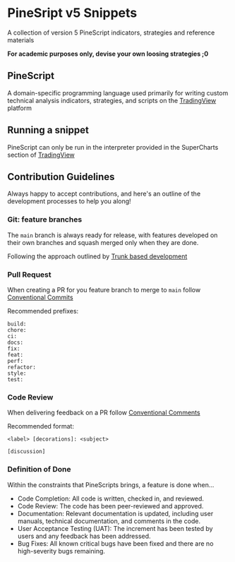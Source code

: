 # PineSript v5 Snippets
A collection of version 5 PineScript indicators, strategies and reference materials

**For academic purposes only, devise your own loosing strategies ;0**

## PineScript
A domain-specific programming language used primarily for writing custom technical analysis indicators, strategies, and scripts on the [TradingView](https://www.tradingview.com/) platform

## Running a snippet
PineScript can only be run in the interpreter provided in the SuperCharts section of [TradingView](https://www.tradingview.com/)


## Contribution Guidelines
Always happy to accept contributions, and here's an outline of the development processes to help you along!

### Git: feature branches
The `main` branch is always ready for release, with features developed on their own branches and squash merged only when they are done.

Following the approach outlined by [Trunk based development](https://trunkbaseddevelopment.com/)


### Pull Request
When creating a PR for you feature branch to merge to `main` follow [Conventional Commits](https://www.conventionalcommits.org/en/v1.0.0/)

Recommended prefixes:
```text 
build:
chore:
ci:
docs:
fix:
feat:
perf:
refactor:
style:
test:
```


### Code Review
When delivering feedback on a PR follow [Conventional Comments](https://conventionalcomments.org/)

Recommended format:
```text 
<label> [decorations]: <subject>

[discussion]
```

### Definition of Done
Within the constraints that PineScripts brings, a feature is done when...

- Code Completion: All code is written, checked in, and reviewed.
- Code Review: The code has been peer-reviewed and approved.
- Documentation: Relevant documentation is updated, including user manuals, technical documentation, and comments in the code.
- User Acceptance Testing (UAT): The increment has been tested by users and any feedback has been addressed.
- Bug Fixes: All known critical bugs have been fixed and there are no high-severity bugs remaining.
